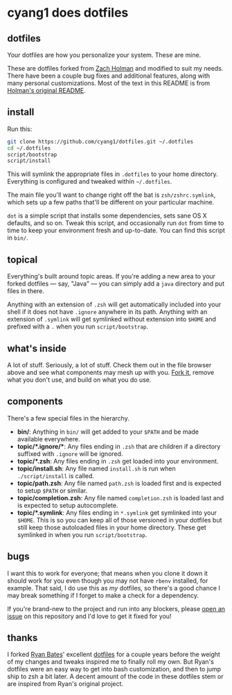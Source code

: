 # cyang1 does dotfiles

## dotfiles

Your dotfiles are how you personalize your system. These are mine.

These are dotfiles forked from [Zach Holman](http://github.com/holman) and
modified to suit my needs. There have been a couple bug fixes and additional
features, along with many personal customizations. Most of the text in this
README is from [Holman's original README](http://github.com/holman/dotfiles).

## install

Run this:

```sh
git clone https://github.com/cyang1/dotfiles.git ~/.dotfiles
cd ~/.dotfiles
script/bootstrap
script/install
```

This will symlink the appropriate files in `.dotfiles` to your home directory.
Everything is configured and tweaked within `~/.dotfiles`.

The main file you'll want to change right off the bat is `zsh/zshrc.symlink`,
which sets up a few paths that'll be different on your particular machine.

`dot` is a simple script that installs some dependencies, sets sane OS X
defaults, and so on. Tweak this script, and occasionally run `dot` from
time to time to keep your environment fresh and up-to-date. You can find
this script in `bin/`.

## topical

Everything's built around topic areas. If you're adding a new area to your
forked dotfiles — say, "Java" — you can simply add a `java` directory and put
files in there.

Anything with an extension of `.zsh` will get automatically included into your
shell if it does not have `.ignore` anywhere in its path. Anything with an
extension of `.symlink` will get symlinked without extension into `$HOME` and
prefixed with a `.` when you run `script/bootstrap`.

## what's inside

A lot of stuff. Seriously, a lot of stuff. Check them out in the file browser
above and see what components may mesh up with you.
[Fork it](https://github.com/cyang1/dotfiles/fork), remove what you don't
use, and build on what you do use.

## components

There's a few special files in the hierarchy.

- **bin/**: Anything in `bin/` will get added to your `$PATH` and be made
  available everywhere.
- **topic/\*.ignore/\***: Any files ending in `.zsh` that are children if a
  directory suffixed with `.ignore` will be ignored.
- **topic/\*.zsh**: Any files ending in `.zsh` get loaded into your
  environment.
- **topic/install.sh**: Any file named `install.sh` is run when
  `./script/install` is called.
- **topic/path.zsh**: Any file named `path.zsh` is loaded first and is
  expected to setup `$PATH` or similar.
- **topic/completion.zsh**: Any file named `completion.zsh` is loaded
  last and is expected to setup autocomplete.
- **topic/\*.symlink**: Any files ending in `*.symlink` get symlinked into
  your `$HOME`. This is so you can keep all of those versioned in your dotfiles
  but still keep those autoloaded files in your home directory. These get
  symlinked in when you run `script/bootstrap`.

## bugs

I want this to work for everyone; that means when you clone it down it should
work for you even though you may not have `rbenv` installed, for example. That
said, I do use this as *my* dotfiles, so there's a good chance I may break
something if I forget to make a check for a dependency.

If you're brand-new to the project and run into any blockers, please
[open an issue](https://github.com/cyang1/dotfiles/issues) on this repository
and I'd love to get it fixed for you!

## thanks

I forked [Ryan Bates](http://github.com/ryanb)' excellent
[dotfiles](http://github.com/ryanb/dotfiles) for a couple years before the
weight of my changes and tweaks inspired me to finally roll my own. But Ryan's
dotfiles were an easy way to get into bash customization, and then to jump ship
to zsh a bit later. A decent amount of the code in these dotfiles stem or are
inspired from Ryan's original project.
